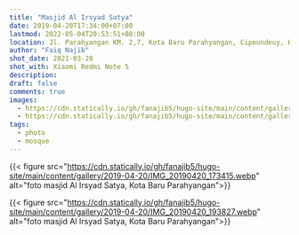 ```yaml
---
title: "Masjid Al Irsyad Satya"
date: 2019-04-20T17:34:00+07:00
lastmod: 2022-05-04T20:53:51+08:00
location: Jl. Parahyangan KM. 2,7, Kota Baru Parahyangan, Cipeundeuy, Kec. Padalarang, Kabupaten Bandung Barat, Jawa Barat 40553
author: "Faiq Najib"
shot_date: 2021-03-20
shot_with: Xiaomi Redmi Note 5
description:
draft: false
comments: true
images:
  - https://cdn.statically.io/gh/fanajib5/hugo-site/main/content/gallery/2019-04-20/IMG_20190420_173415.webp
  - https://cdn.statically.io/gh/fanajib5/hugo-site/main/content/gallery/2019-04-20/IMG_20190420_193827.webp
tags:
  - photo
  - mosque
---
```


{{< figure src="https://cdn.statically.io/gh/fanajib5/hugo-site/main/content/gallery/2019-04-20/IMG_20190420_173415.webp" alt="foto masjid Al Irsyad Satya, Kota Baru Parahyangan">}}

{{< figure src="https://cdn.statically.io/gh/fanajib5/hugo-site/main/content/gallery/2019-04-20/IMG_20190420_193827.webp" alt="foto masjid Al Irsyad Satya, Kota Baru Parahyangan">}}
